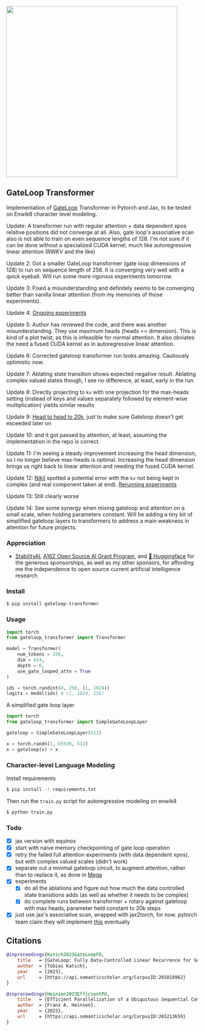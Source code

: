 <img src="./gateloop.png" width="450px"></img>

## GateLoop Transformer

Implementation of <a href="https://arxiv.org/abs/2311.01927">GateLoop</a> Transformer in Pytorch and Jax, to be tested on Enwik8 character level modeling.

Update: A transformer run with regular attention + data dependent xpos relative positions did not converge at all. Also, gate loop's associative scan also is not able to train on even sequence lengths of 128. I'm not sure if it can be done without a specialized CUDA kernel, much like autoregressive linear attention (RWKV and the like)

Update 2: Got a smaller GateLoop transformer (gate loop dimensions of 128) to run on sequence length of 256. It is converging very well with a quick eyeball. Will run some more rigorous experiments tomorrow.

Update 3: Fixed a misunderstanding and definitely seems to be converging better than vanilla linear attention (from my memories of those experiments).

Update 4: <a href="https://api.wandb.ai/links/lucidrains/ysbz84fn">Ongoing experiments</a>

Update 5: Author has reviewed the code, and there was another misunderstanding. They use maximum heads (heads == dimension). This is kind of a plot twist, as this is infeasible for normal attention. It also obviates the need a fused CUDA kernel as in autoregressive linear attention.

Update 6: Corrected gateloop transformer run looks amazing. Cautiously optimistic now.

Update 7: Ablating state transition shows expected negative result. Ablating complex valued states though, I see no difference, at least, early in the run.

Update 8: Directly projecting to `kv` with one projection for the max-heads setting (instead of keys and values separately followed by element-wise multiplication) yields similar results

Update 9: <a href="https://api.wandb.ai/links/lucidrains/do1i9rx0">Head to head to 20k</a>, just to make sure Gateloop doesn't get exceeded later on

Update 10: and it got passed by attention, at least, assuming the implementation in the repo is correct.

Update 11: I'm seeing a steady improvement increasing the head dimension, so I no longer believe max-heads is optimal. Increasing the head dimension brings us right back to linear attention and needing the fused CUDA kernel.

Update 12: <a href="https://github.com/cnapun">Nikil</a> spotted a potential error with the `kv` not being kept in complex (and real component taken at end). <a href="https://api.wandb.ai/links/lucidrains/lgz368mf">Rerunning experiments</a>

Update 13: Still clearly worse

Update 14: See some synergy when mixing gateloop and attention on a small scale, when holding parameters constant. Will be adding a tiny bit of simplified gateloop layers to transformers to address a main weakness in attention for future projects.

### Appreciation

- <a href="https://stability.ai/">StabilityAI</a>, <a href="https://a16z.com/supporting-the-open-source-ai-community/">A16Z Open Source AI Grant Program</a>, and <a href="https://huggingface.co/">🤗 Huggingface</a> for the generous sponsorships, as well as my other sponsors, for affording me the independence to open source current artificial intelligence research

### Install

```bash
$ pip install gateloop-transformer
```

### Usage

```python
import torch
from gateloop_transformer import Transformer

model = Transformer(
    num_tokens = 256,
    dim = 624,
    depth = 6,
    use_gate_looped_attn = True
)

ids = torch.randint(0, 256, (1, 1024))
logits = model(ids) # (1, 1024, 256)
```

A simplified gate loop layer

```python
import torch
from gateloop_transformer import SimpleGateLoopLayer

gateloop = SimpleGateLoopLayer(512)

x = torch.randn(1, 65536, 512)
x = gateloop(x) + x
```
### Character-level Language Modeling

Install requirements

```bash
$ pip install -r requirements.txt
```

Then run the `train.py` script for autoregressive modeling on enwik8

```bash
$ python train.py
```

### Todo

- [x] jax version with equinox
- [x] start with naive memory checkpointing of gate loop operation
- [x] retry the failed full attention experiments (with data dependent xpos), but with complex valued scales (didn't work)
- [x] separate out a minimal gateloop circuit, to augment attention, rather than to replace it, as done in <a href="https://arxiv.org/abs/2209.10655">Mega</a>
- [x] experiments
    - [x] do all the ablations and figure out how much the data controlled state transitions adds (as well as whether it needs to be complex)
    - [x] do complete runs between transformer + rotary against gateloop with max heads, parameter held constant to 20k steps
- [x] just use jax's associative scan, wrapped with jax2torch, for now. pytorch team claim they will implement <a href="https://github.com/pytorch/pytorch/issues/95408">this</a> eventually

## Citations

```bibtex
@inproceedings{Katsch2023GateLoopFD,
    title   = {GateLoop: Fully Data-Controlled Linear Recurrence for Sequence Modeling},
    author  = {Tobias Katsch},
    year    = {2023},
    url     = {https://api.semanticscholar.org/CorpusID:265018962}
}
```

```bibtex
@inproceedings{Heinsen2023EfficientPO,
    title   = {Efficient Parallelization of a Ubiquitous Sequential Computation},
    author  = {Franz A. Heinsen},
    year    = {2023},
    url     = {https://api.semanticscholar.org/CorpusID:265213659}
}
```
